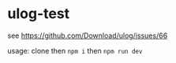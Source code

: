 # ulog-test

see https://github.com/Download/ulog/issues/66

usage: clone then `npm i` then `npm run dev`

